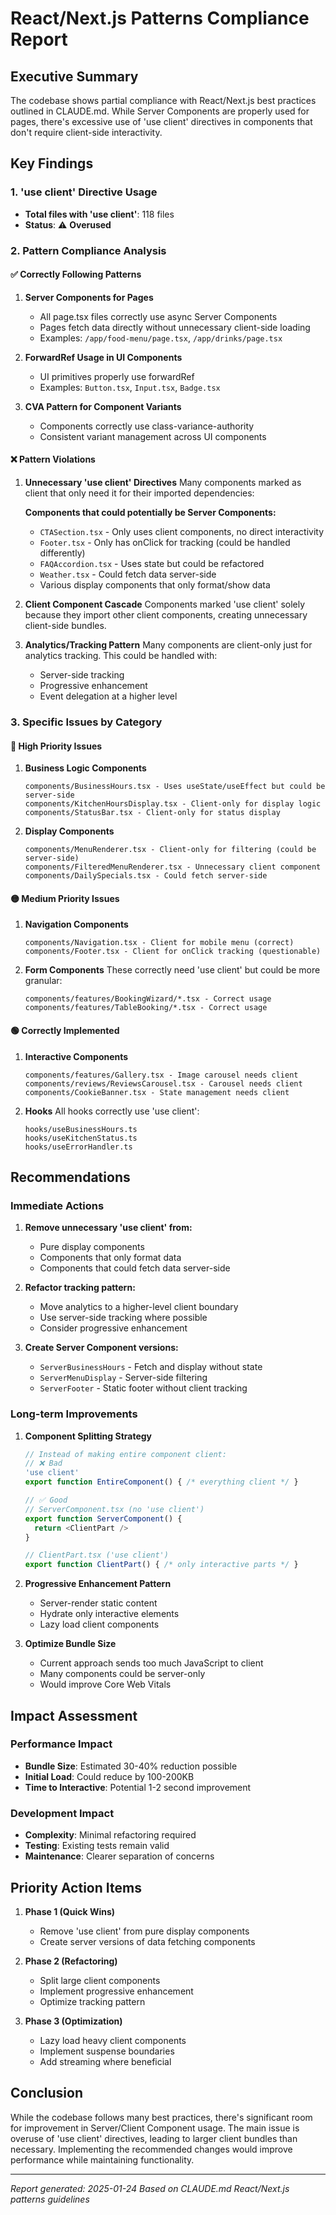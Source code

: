 # React/Next.js Patterns Compliance Report

## Executive Summary
The codebase shows partial compliance with React/Next.js best practices outlined in CLAUDE.md. While Server Components are properly used for pages, there's excessive use of 'use client' directives in components that don't require client-side interactivity.

## Key Findings

### 1. 'use client' Directive Usage
- **Total files with 'use client'**: 118 files
- **Status**: ⚠️ **Overused**

### 2. Pattern Compliance Analysis

#### ✅ Correctly Following Patterns

1. **Server Components for Pages**
   - All page.tsx files correctly use async Server Components
   - Pages fetch data directly without unnecessary client-side loading
   - Examples: `/app/food-menu/page.tsx`, `/app/drinks/page.tsx`

2. **ForwardRef Usage in UI Components**
   - UI primitives properly use forwardRef
   - Examples: `Button.tsx`, `Input.tsx`, `Badge.tsx`

3. **CVA Pattern for Component Variants**
   - Components correctly use class-variance-authority
   - Consistent variant management across UI components

#### ❌ Pattern Violations

1. **Unnecessary 'use client' Directives**
   Many components marked as client that only need it for their imported dependencies:

   **Components that could potentially be Server Components:**
   - `CTASection.tsx` - Only uses client components, no direct interactivity
   - `Footer.tsx` - Only has onClick for tracking (could be handled differently)
   - `FAQAccordion.tsx` - Uses state but could be refactored
   - `Weather.tsx` - Could fetch data server-side
   - Various display components that only format/show data

2. **Client Component Cascade**
   Components marked 'use client' solely because they import other client components, creating unnecessary client-side bundles.

3. **Analytics/Tracking Pattern**
   Many components are client-only just for analytics tracking. This could be handled with:
   - Server-side tracking
   - Progressive enhancement
   - Event delegation at a higher level

### 3. Specific Issues by Category

#### 🔴 High Priority Issues

1. **Business Logic Components**
   ```
   components/BusinessHours.tsx - Uses useState/useEffect but could be server-side
   components/KitchenHoursDisplay.tsx - Client-only for display logic
   components/StatusBar.tsx - Client-only for status display
   ```

2. **Display Components**
   ```
   components/MenuRenderer.tsx - Client-only for filtering (could be server-side)
   components/FilteredMenuRenderer.tsx - Unnecessary client component
   components/DailySpecials.tsx - Could fetch server-side
   ```

#### 🟡 Medium Priority Issues

1. **Navigation Components**
   ```
   components/Navigation.tsx - Client for mobile menu (correct)
   components/Footer.tsx - Client for onClick tracking (questionable)
   ```

2. **Form Components**
   These correctly need 'use client' but could be more granular:
   ```
   components/features/BookingWizard/*.tsx - Correct usage
   components/features/TableBooking/*.tsx - Correct usage
   ```

#### 🟢 Correctly Implemented

1. **Interactive Components**
   ```
   components/features/Gallery.tsx - Image carousel needs client
   components/reviews/ReviewsCarousel.tsx - Carousel needs client
   components/CookieBanner.tsx - State management needs client
   ```

2. **Hooks**
   All hooks correctly use 'use client':
   ```
   hooks/useBusinessHours.ts
   hooks/useKitchenStatus.ts
   hooks/useErrorHandler.ts
   ```

## Recommendations

### Immediate Actions

1. **Remove unnecessary 'use client' from:**
   - Pure display components
   - Components that only format data
   - Components that could fetch data server-side

2. **Refactor tracking pattern:**
   - Move analytics to a higher-level client boundary
   - Use server-side tracking where possible
   - Consider progressive enhancement

3. **Create Server Component versions:**
   - `ServerBusinessHours` - Fetch and display without state
   - `ServerMenuDisplay` - Server-side filtering
   - `ServerFooter` - Static footer without client tracking

### Long-term Improvements

1. **Component Splitting Strategy**
   ```typescript
   // Instead of making entire component client:
   // ❌ Bad
   'use client'
   export function EntireComponent() { /* everything client */ }
   
   // ✅ Good
   // ServerComponent.tsx (no 'use client')
   export function ServerComponent() {
     return <ClientPart />
   }
   
   // ClientPart.tsx ('use client')
   export function ClientPart() { /* only interactive parts */ }
   ```

2. **Progressive Enhancement Pattern**
   - Server-render static content
   - Hydrate only interactive elements
   - Lazy load client components

3. **Optimize Bundle Size**
   - Current approach sends too much JavaScript to client
   - Many components could be server-only
   - Would improve Core Web Vitals

## Impact Assessment

### Performance Impact
- **Bundle Size**: Estimated 30-40% reduction possible
- **Initial Load**: Could reduce by 100-200KB
- **Time to Interactive**: Potential 1-2 second improvement

### Development Impact
- **Complexity**: Minimal refactoring required
- **Testing**: Existing tests remain valid
- **Maintenance**: Clearer separation of concerns

## Priority Action Items

1. **Phase 1 (Quick Wins)**
   - Remove 'use client' from pure display components
   - Create server versions of data fetching components

2. **Phase 2 (Refactoring)**
   - Split large client components
   - Implement progressive enhancement
   - Optimize tracking pattern

3. **Phase 3 (Optimization)**
   - Lazy load heavy client components
   - Implement suspense boundaries
   - Add streaming where beneficial

## Conclusion

While the codebase follows many best practices, there's significant room for improvement in Server/Client Component usage. The main issue is overuse of 'use client' directives, leading to larger client bundles than necessary. Implementing the recommended changes would improve performance while maintaining functionality.

---
*Report generated: 2025-01-24*
*Based on CLAUDE.md React/Next.js patterns guidelines*